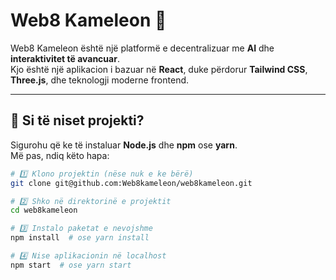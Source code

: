 # Web8 Kameleon 🦎

Web8 Kameleon është një platformë e decentralizuar me **AI** dhe **interaktivitet të avancuar**.  
Kjo është një aplikacion i bazuar në **React**, duke përdorur **Tailwind CSS**, **Three.js**, dhe teknologji moderne frontend.

---

## 🚀 **Si të niset projekti?**

Sigurohu që ke të instaluar **Node.js** dhe **npm** ose **yarn**.  
Më pas, ndiq këto hapa:

```bash
# 1️⃣ Klono projektin (nëse nuk e ke bërë)
git clone git@github.com:Web8kameleon/web8kameleon.git

# 2️⃣ Shko në direktorinë e projektit
cd web8kameleon

# 3️⃣ Instalo paketat e nevojshme
npm install  # ose yarn install

# 4️⃣ Nise aplikacionin në localhost
npm start  # ose yarn start

